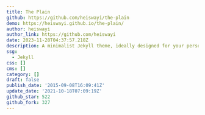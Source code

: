 ```yaml
---
title: The Plain
github: https://github.com/heiswayi/the-plain
demo: https://heiswayi.github.io/the-plain/
author: heiswayi
author_link: https://github.com/heiswayi
date: 2023-11-28T04:37:57.218Z
description: A minimalist Jekyll theme, ideally designed for your personal blog use.
ssg:
  - Jekyll
css: []
cms: []
category: []
draft: false
publish_date: '2015-09-08T16:09:41Z'
update_date: '2021-10-18T07:09:19Z'
github_star: 522
github_fork: 327
---
```

